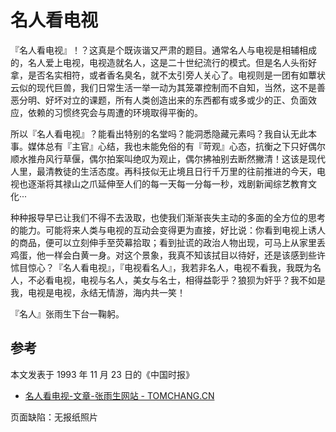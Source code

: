 # 名人看电视

『名人看电视』！？这真是个既诙谐又严肃的题目。通常名人与电视是相辅相成的，名人爱上电视，电视造就名人，这是二十世纪流行的模式。但是名人头衔好拿，是否名实相符，或者香名臭名，就不太引旁人关心了。电视则是一团有如蕈状云似的现代巨兽，我们日常生活一举一动为其笼罩控制而不自知，当然，这不是善恶分明、好坏对立的课题，所有人类创造出来的东西都有或多或少的正、负面效应，依赖的习惯终究会与周遭的环境取得平衡的。

所以『名人看电视』？能看出特别的名堂吗？能洞悉隐藏元素吗？我自认无此本事。媒体总有『主官』心结，我也未能免俗的有『苛观』心态，抗衡之下只好偶尔顺水推舟风行草偃，偶尔拍案叫绝叹为观止，偶尔拂袖别去断然撇清！这该是现代人里，最清教徒的生活态度。再科技似无止境且日行千万里的往前推进的今天，电视也逐渐将其禄山之爪延伸至人们的每一天每一分每一秒，戏剧新闻综艺教育文化‧‧‧

种种报导早已让我们不得不去汲取，也使我们渐渐丧失主动的多面的全方位的思考的能力。可能将来人类与电视的互动会变得更为直接，好比说：你看到电视上诱人的商品，便可以立刻伸手至荧幕拾取；看到扯谎的政治人物出现，可马上从家里丢鸡蛋，他一样会白黄一身。对这个景象，我真不知该拭目以待好，还是该感到些许怵目惊心？『名人看电视』，『电视看名人』，我若非名人，电视不看我，我既为名人，不必看电视，电视与名人，美女与名士，相得益彰乎？狼狈为奸乎？我不如是我，电视是电视，永结无情游，海内共一笑！

『名人』张雨生下台一鞠躬。

## 参考

本文发表于 1993 年 11 月 23 日的《中国时报》

-   [名人看电视-文章-张雨生网站 - TOMCHANG.CN](https://tomchang.cn/?m=home&c=View&a=index&aid=61)

页面缺陷：无报纸照片
